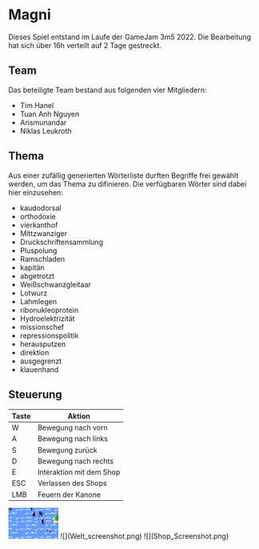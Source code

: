 # Magni
Dieses Spiel entstand im Laufe der GameJam 3m5 2022. Die Bearbeitung hat sich über 16h verteilt auf 2 Tage gestreckt.

## Team
Das beteiligte Team bestand aus folgenden vier Mitgliedern:
- Tim Hanel
- Tuan Anh Nguyen
- Arismunandar
- Niklas Leukroth

## Thema
Aus einer zufällig generierten Wörterliste durften Begriffe frei gewählt werden, um das Thema zu difinieren.
Die verfügbaren Wörter sind dabei hier einzusehen:
- kaudodorsal
- orthodoxie
- vierkanthof
- Mittzwanziger
- Druckschriftensammlung
- Pluspolung
- Ramschladen
- kapitän
- abgetrotzt
- Weißschwanzgleitaar
- Lotwurz
- Lahmlegen
- ribonukleoprotein
- Hydroelektrizität
- missionschef
- repressionspolitik
- herausputzen
- direktion
- ausgegrenzt
- klauenhand

## Steuerung
| Taste  |  Aktion |
|---|---|
| W  |  Bewegung nach vorn |
| A  |  Bewegung nach links |
| S  | Bewegung zurück  |
|  D | Bewegung nach rechts  |
|  E | Interaktion mit dem Shop  |
| ESC  | Verlassen des Shops  |
| LMB  |  Feuern der Kanone |
<img src="Welt_screenshot.png" width=100>
![](Welt_screenshot.png)
![](Shop_Screenshot.png)
